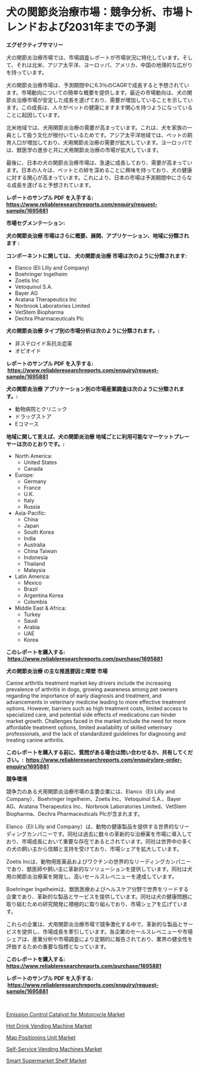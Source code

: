 <p><h1>犬の関節炎治療市場：競争分析、市場トレンドおよび2031年までの予測</h1></p><p><strong>エグゼクティブサマリー</strong></p>
<p><p>犬の関節炎治療市場では、市場調査レポートが市場状況に特化しています。そして、それは北米、アジア太平洋、ヨーロッパ、アメリカ、中国の地理的な広がりを持っています。 </p><p>犬の関節炎治療市場は、予測期間中に6.3％のCAGRで成長すると予想されています。市場動向についての簡単な概要を提供します。最近の市場動向は、犬の関節炎治療市場が安定した成長を遂げており、需要が増加していることを示しています。この成長は、人々がペットの健康にますます関心を持つようになっていることに起因しています。</p><p>北米地域では、犬用関節炎治療の需要が高まっています。これは、犬を家族の一員として扱う文化が根付いているためです。アジア太平洋地域では、ペットの飼育人口が増加しており、犬用関節炎治療の需要が拡大しています。ヨーロッパでは、獣医学の進歩と共に犬用関節炎治療の市場が拡大しています。 </p><p>最後に、日本の犬の関節炎治療市場は、急速に成長しており、需要が高まっています。日本の人々は、ペットとの絆を深めることに興味を持っており、犬の健康に対する関心が高まっています。これにより、日本の市場は予測期間中にさらなる成長を遂げると予想されています。</p></p>
<p><strong>レポートのサンプル PDF を入手する: <a href="https://www.reliableresearchreports.com/enquiry/request-sample/1695881">https://www.reliableresearchreports.com/enquiry/request-sample/1695881</a></strong></p>
<p><strong>市場セグメンテーション:</strong></p>
<p><strong> 犬の関節炎治療 市場はさらに概要、展開、アプリケーション、地域に分類されます :</strong></p>
<p><strong>コンポーネントに関しては、 犬の関節炎治療 市場は次のように分類されます: &nbsp;</strong></p>
<p><ul><li>Elanco (Eli Lilly and Company)</li><li>Boehringer Ingelheim</li><li>Zoetis Inc</li><li>Vetoquinol S.A.</li><li>Bayer AG</li><li>Aratana Therapeutics Inc</li><li>Norbrook Laboratories Limited</li><li>VetStem Biopharma</li><li>Dechra Pharmaceuticals Plc</li></ul></p>
<p><strong> 犬の関節炎治療 タイプ別の市場分析は次のように分類されます。:</strong></p>
<p><ul><li>非ステロイド系抗炎症薬</li><li>オピオイド</li></ul></p>
<p><strong>レポートのサンプル PDF を入手する: &nbsp;<a href="https://www.reliableresearchreports.com/enquiry/request-sample/1695881">https://www.reliableresearchreports.com/enquiry/request-sample/1695881</a></strong></p>
<p><strong> 犬の関節炎治療 アプリケーション別の市場産業調査は次のように分類されます。:</strong></p>
<p><ul><li>動物病院とクリニック</li><li>ドラッグストア</li><li>Eコマース</li></ul></p>
<p><strong>地域に関して言えば、犬の関節炎治療 地域ごとに利用可能なマーケットプレーヤーは次のとおりです。:</strong></p>
<p><ul>
    <li>
        North America:
        <ul>
            <li>United States</li>
            <li>Canada</li>
        </ul>
    </li>
    <li>
        Europe:
        <ul>
            <li>Germany</li>
            <li>France</li>
            <li>U.K.</li>
            <li>Italy</li>
            <li>Russia</li>
        </ul>
    </li>
    <li>
        Asia-Pacific:
        <ul>
            <li>China</li>
            <li>Japan</li>
            <li>South Korea</li>
            <li>India</li>
            <li>Australia</li>
            <li>China Taiwan</li>
            <li>Indonesia</li>
            <li>Thailand</li>
            <li>Malaysia</li>
        </ul>
    </li>
    <li>
        Latin America:
        <ul>
            <li>Mexico</li>
            <li>Brazil</li>
            <li>Argentina Korea</li>
            <li>Colombia</li>
        </ul>
    </li>
    <li>
        Middle East & Africa:
        <ul>
            <li>Turkey</li>
            <li>Saudi</li>
            <li>Arabia</li>
            <li>UAE</li>
            <li>Korea</li>
        </ul>
    </li>
    </ul></p>
<p><strong>このレポートを購入する: &nbsp;<a href="https://www.reliableresearchreports.com/purchase/1695881">https://www.reliableresearchreports.com/purchase/1695881</a></strong></p>
<p><strong>犬の関節炎治療 の主な推進要因と障壁 市場</strong></p>
<p><p>Canine arthritis treatment market key drivers include the increasing prevalence of arthritis in dogs, growing awareness among pet owners regarding the importance of early diagnosis and treatment, and advancements in veterinary medicine leading to more effective treatment options. However, barriers such as high treatment costs, limited access to specialized care, and potential side effects of medications can hinder market growth. Challenges faced in the market include the need for more affordable treatment options, limited availability of skilled veterinary professionals, and the lack of standardized guidelines for diagnosing and treating canine arthritis.</p></p>
<p><strong>このレポートを購入する前に、質問がある場合は問い合わせるか、共有してください。:&nbsp; <a href="https://www.reliableresearchreports.com/enquiry/pre-order-enquiry/1695881">https://www.reliableresearchreports.com/enquiry/pre-order-enquiry/1695881</a></strong></p>
<p><strong>競争環境</strong></p>
<p><p>競争力のある犬用関節炎治療市場の主要企業には、Elanco（Eli Lilly and Company）、Boehringer Ingelheim、Zoetis Inc、Vetoquinol S.A.、Bayer AG、Aratana Therapeutics Inc、Norbrook Laboratories Limited、VetStem Biopharma、Dechra Pharmaceuticals Plcが含まれます。</p><p>Elanco（Eli Lilly and Company）は、動物の健康製品を提供する世界的なリーディングカンパニーです。同社は過去に数々の革新的な治療薬を市場に導入しており、市場成長において重要な存在であるとされています。同社は世界中の多くの犬の飼い主から信頼と支持を受けており、市場シェアを拡大しています。</p><p>Zoetis Incは、動物用医薬品およびワクチンの世界的なリーディングカンパニーであり、獣医師や飼い主に革新的なソリューションを提供しています。同社は犬用の関節炎治療薬を開発し、高いセールスレベニューを達成しています。</p><p>Boehringer Ingelheimは、獣医医療およびヘルスケア分野で世界をリードする企業であり、革新的な製品とサービスを提供しています。同社は犬の健康問題に取り組むための研究開発に積極的に取り組んでおり、市場シェアを広げています。</p><p>これらの企業は、犬用関節炎治療市場で競争激化する中で、革新的な製品とサービスを提供し、市場成長を牽引しています。各企業のセールスレベニューや市場シェアは、産業分析や市場調査により定期的に報告されており、業界の健全性を評価するための重要な指標となっています。</p></p>
<p><strong>このレポートを購入する: &nbsp; <a href="https://www.reliableresearchreports.com/purchase/1695881">https://www.reliableresearchreports.com/purchase/1695881</a></strong></p>
<p><strong>レポートのサンプル PDF を入手する: &nbsp;<a href="https://www.reliableresearchreports.com/enquiry/request-sample/1695881">https://www.reliableresearchreports.com/enquiry/request-sample/1695881</a></strong><strong></strong></p>
<p>&nbsp;</p>
<p><p><a href="https://view.publitas.com/reportprime-1/emission-control-catalyst-for-motorcycle-market-size-reflecting-a-forecast-till-2031-market-by-type-by-application-and-by-geography/">Emission Control Catalyst for Motorcycle Market</a></p><p><a href="https://sulfuric-clavicle-d39.notion.site/Hot-Drink-Vending-Machine-Market-Size-Global-Industry-Overview-Market-Segmentation-and-Forecast-2-acc0183e396144e29fead694a49cb49a">Hot Drink Vending Machine Market</a></p><p><a href="https://view.publitas.com/reportprime-1/map-positioning-unit-market-analysis-and-market-size-global-industry-overview-market-segmentation-and-forecast-2024-to-2031/">Map Positioning Unit Market</a></p><p><a href="https://automatic-knee-4c7.notion.site/Self-Service-Vending-Machines-Market-Insights-Market-Players-and-Forecast-Till-2031-2dff805dab204b9d9108f02b684f19da">Self-Service Vending Machines Market</a></p><p><a href="https://sulfuric-clavicle-d39.notion.site/Smart-Supermarket-Shelf-Market-Size-Furnishes-Valuable-Information-Encompassing-Market-Share-Market-4004fe53fe394bf0818362c7742ee988">Smart Supermarket Shelf Market</a></p></p>